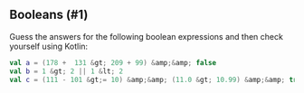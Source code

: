 ## Booleans (#1)

Guess the answers for the following boolean expressions and then check yourself
using Kotlin:

```kotlin
val a = (178 +  131 &gt; 209 + 99) &amp;&amp; false
val b = 1 &gt; 2 || 1 &lt; 2
val c = (111 - 101 &gt;= 10) &amp;&amp; (11.0 &gt; 10.99) &amp;&amp; true
```